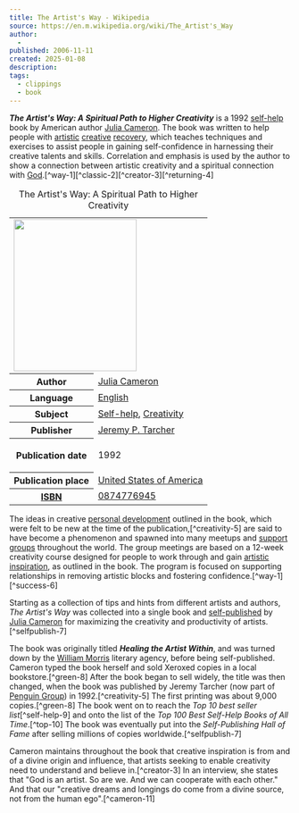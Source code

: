 ```yaml
---
title: The Artist's Way - Wikipedia
source: https://en.m.wikipedia.org/wiki/The_Artist's_Way
author:
  - 
published: 2006-11-11
created: 2025-01-08
description: 
tags:
  - clippings
  - book
---
```

***The Artist's Way: A Spiritual Path to Higher Creativity*** is a 1992 [self-help](https://en.m.wikipedia.org/wiki/Self-help "Self-help") book by American author [Julia Cameron](https://en.m.wikipedia.org/wiki/Julia_Cameron "Julia Cameron"). The book was written to help people with [artistic](https://en.m.wikipedia.org/wiki/Artist#The_present_day_concept_of_an_.27artist.27 "Artist") [creative](https://en.m.wikipedia.org/wiki/Creativity "Creativity") [recovery](https://en.m.wikipedia.org/wiki/Recovery_model#Elements_of_recovery "Recovery model"), which teaches techniques and exercises to assist people in gaining self-confidence in harnessing their creative talents and skills. Correlation and emphasis is used by the author to show a connection between artistic creativity and a spiritual connection with [God](https://en.m.wikipedia.org/wiki/God "God").[^way-1][^classic-2][^creator-3][^returning-4]

<table><caption>The Artist's Way: A Spiritual Path to Higher Creativity<span></span></caption><tbody><tr><td colspan="2"><span><a href="https://en.m.wikipedia.org/wiki/File:The_Artist%27s_Way.jpg"><img src="https://upload.wikimedia.org/wikipedia/en/thumb/5/52/The_Artist%27s_Way.jpg/220px-The_Artist%27s_Way.jpg" width="220" height="272"></a></span></td></tr><tr><th scope="row">Author</th><td><a href="https://en.m.wikipedia.org/wiki/Julia_Cameron">Julia Cameron</a></td></tr><tr><th scope="row">Language</th><td><a href="https://en.m.wikipedia.org/wiki/English_(language)">English</a></td></tr><tr><th scope="row">Subject</th><td><a href="https://en.m.wikipedia.org/wiki/Self-help">Self-help</a>, <a href="https://en.m.wikipedia.org/wiki/Creativity">Creativity</a></td></tr><tr><th scope="row">Publisher</th><td><a href="https://en.m.wikipedia.org/wiki/TarcherPerigee">Jeremy P. Tarcher</a></td></tr><tr><th scope="row"><p>Publication date</p></th><td>1992</td></tr><tr><th scope="row">Publication place</th><td><a href="https://en.m.wikipedia.org/wiki/United_States_of_America">United States of America</a></td></tr><tr><th scope="row"><a href="https://en.m.wikipedia.org/wiki/ISBN_(identifier)">ISBN</a></th><td><a href="https://en.m.wikipedia.org/wiki/Special:BookSources/0874776945">0874776945</a></td></tr></tbody></table>

The ideas in creative [personal development](https://en.m.wikipedia.org/wiki/Personal_development "Personal development") outlined in the book, which were felt to be new at the time of the publication,[^creativity-5] are said to have become a phenomenon and spawned into many meetups and [support groups](https://en.m.wikipedia.org/wiki/Support_group "Support group") throughout the world. The group meetings are based on a 12-week creativity course designed for people to work through and gain [artistic inspiration](https://en.m.wikipedia.org/wiki/Artistic_inspiration "Artistic inspiration"), as outlined in the book. The program is focused on supporting relationships in removing artistic blocks and fostering confidence.[^way-1][^success-6]

Starting as a collection of tips and hints from different artists and authors, *The Artist's Way* was collected into a single book and [self-published](https://en.m.wikipedia.org/wiki/Self-publishing "Self-publishing") by [Julia Cameron](https://en.m.wikipedia.org/wiki/Julia_Cameron "Julia Cameron") for maximizing the creativity and productivity of artists.[^selfpublish-7]

The book was originally titled ***Healing the Artist Within***, and was turned down by the [William Morris](https://en.m.wikipedia.org/wiki/William_Morris_Endeavor "William Morris Endeavor") literary agency, before being self-published. Cameron typed the book herself and sold Xeroxed copies in a local bookstore.[^green-8] After the book began to sell widely, the title was then changed, when the book was published by Jeremy Tarcher (now part of [Penguin Group](https://en.m.wikipedia.org/wiki/Penguin_Group "Penguin Group")) in 1992.[^creativity-5] The first printing was about 9,000 copies.[^green-8] The book went on to reach the *Top 10 best seller list*[^self-help-9] and onto the list of the *Top 100 Best Self-Help Books of All Time*.[^top-10] The book was eventually put into the *Self-Publishing Hall of Fame* after selling millions of copies worldwide.[^selfpublish-7]

Cameron maintains throughout the book that creative inspiration is from and of a divine origin and influence, that artists seeking to enable creativity need to understand and believe in.[^creator-3] In an interview, she states that "God is an artist. So are we. And we can cooperate with each other." And that our "creative dreams and longings do come from a divine source, not from the human ego".[^cameron-11]